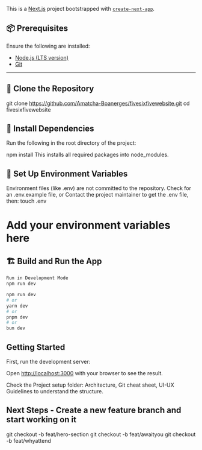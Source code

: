 This is a [Next.js](https://nextjs.org) project bootstrapped with [`create-next-app`](https://nextjs.org/docs/app/api-reference/cli/create-next-app).

## 📦 Prerequisites

Ensure the following are installed:
- [Node.js (LTS version)](https://nodejs.org/)
- [Git](https://git-scm.com/)

---

## 🔁 Clone the Repository

git clone https://github.com/Amatcha-Boanerges/fivesixfivewebsite.git
cd fivesixfivewebsite

## 📂 Install Dependencies

Run the following in the root directory of the project:

npm install
This installs all required packages into node_modules.

## 🔐 Set Up Environment Variables

Environment files (like .env) are not committed to the repository.
Check for an .env.example file, or
Contact the project maintainer to get the .env file, then:
touch .env

# Add your environment variables here

## 🏗️ Build and Run the App

```bash
Run in Development Mode
npm run dev

npm run dev
# or
yarn dev
# or
pnpm dev
# or
bun dev

```

<!-- Build for Production
npm run build

Start in Production
npm start -->

## Getting Started

First, run the development server:

Open [http://localhost:3000](http://localhost:3000) with your browser to see the result.

Check the Project setup folder: Architecture, Git cheat sheet, UI-UX Guidelines to understand the structure.

## Next Steps - Create a new feature branch and start working on it
git checkout -b feat/hero-section 
git checkout -b feat/awaityou
git checkout -b feat/whyattend